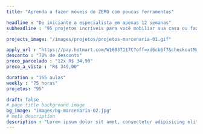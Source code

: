 ```yaml
---
title: "Aprenda a fazer móveis do ZERO com poucas ferramentas"

headline : "De iniciante a especialista em apenas 12 semanas"
subheadline : "95 projetos incríveis para você mobiliar sua casa ou fazer uma grana extra"

projects_image: "/images/projetos/projetos-marcenaria-01.gif"

apply_url : "https://pay.hotmart.com/W16037117C?off=xd6cb6f7&checkoutMode=10&offDiscount=65OFF"
desconto : "70% de desconto"
preco_parcelado : "12x R$ 34,90"
preco_a_vista : "R$ 349,00"

duration : "165 aulas"
weekly : "75 horas"
projetos: "95"

draft: false
# page title background image
bg_image: "images/bg-marcenaria-02.jpg"
# meta description
description : "Lorem ipsum dolor sit amet, consectetur adipisicing elit, sed do eiusmod tempor incididunt ut labore. dolore magna aliqua. Ut enim ad minim veniam, quis nostrud."
---
```

